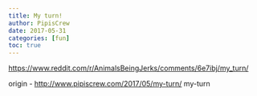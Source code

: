 ```yaml
---
title: My turn!
author: PipisCrew
date: 2017-05-31
categories: [fun]
toc: true
---
```


https://www.reddit.com/r/AnimalsBeingJerks/comments/6e7ibj/my_turn/

origin - http://www.pipiscrew.com/2017/05/my-turn/ my-turn